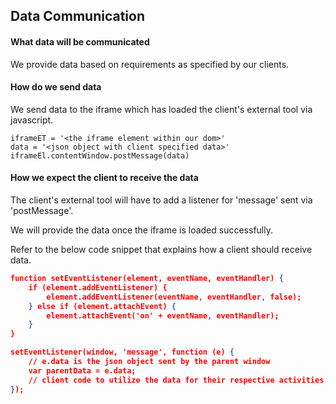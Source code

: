 ## Data Communication

#### What data will be communicated

We provide data based on requirements as specified by our clients.

#### How do we send data

We send data to the iframe which has loaded the client's external tool via javascript.

```
iframeET = '<the iframe element within our dom>'
data = '<json object with client specified data>'
iframeEl.contentWindow.postMessage(data)
```

#### How we expect the client to receive the data

The client's external tool will have to add a listener for 'message' sent via 'postMessage'.

We will provide the data once the iframe is loaded successfully.

Refer to the below code snippet that explains how a client should receive data.

```json
function setEventListener(element, eventName, eventHandler) {
    if (element.addEventListener) {
        element.addEventListener(eventName, eventHandler, false);
    } else if (element.attachEvent) {
        element.attachEvent('on' + eventName, eventHandler);
    }
}

setEventListener(window, 'message', function (e) {
	// e.data is the json object sent by the parent window
    var parentData = e.data;
    // client code to utilize the data for their respective activities.
});

```
